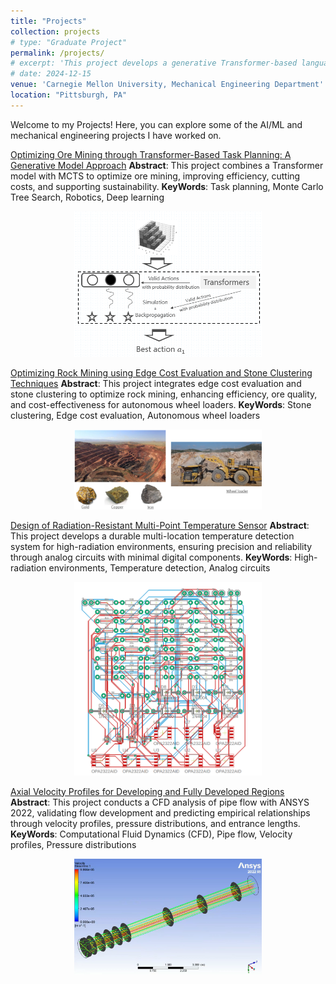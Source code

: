 ```yaml
---
title: "Projects"
collection: projects
# type: "Graduate Project"
permalink: /projects/
# excerpt: 'This project develops a generative Transformer-based language model integrated with Monte Carlo Tree Search (MCTS) to optimize ore mining task planning. By improving decision-making with spatial encoding and distance normalization, the approach enhances operational efficiency, reduces costs, and promotes sustainable mining practices.'
# date: 2024-12-15
venue: 'Carnegie Mellon University, Mechanical Engineering Department'
location: "Pittsburgh, PA"
---
```


Welcome to my Projects! Here, you can explore some of the AI/ML and mechanical engineering projects I have worked on.

[Optimizing Ore Mining through Transformer-Based Task Planning: A Generative Model Approach](/projects/transformer-task-planning)
**Abstract**: This project combines a Transformer model with MCTS to optimize ore mining, improving efficiency, cutting costs, and supporting sustainability.
**KeyWords**: Task planning, Monte Carlo Tree Search, Robotics, Deep learning
<div style="text-align: center;">
    <img src="images/MCTransformer_intro.png" alt="MCTransformers" width="300">
</div>

[Optimizing Rock Mining using Edge Cost Evaluation and Stone Clustering Techniques](/projects/rock-mining-edge-cost)
**Abstract**: This project integrates edge cost evaluation and stone clustering to optimize rock mining, enhancing efficiency, ore quality, and cost-effectiveness for autonomous wheel loaders.
**KeyWords**: Stone clustering, Edge cost evaluation, Autonomous wheel loaders
<div style="text-align: center;">
    <img src="images/CVE_intro.png" alt="Real Mining Site" width="300">
</div>

[Design of Radiation-Resistant Multi-Point Temperature Sensor](/projects/radiation-temperature-sensor-design)
**Abstract**: This project develops a durable multi-location temperature detection system for high-radiation environments, ensuring precision and reliability through analog circuits with minimal digital components.
**KeyWords**: High-radiation environments, Temperature detection, Analog circuits
<div style="text-align: center;">
    <img src="images/Circuit_design.png" alt="Temperature Sensor Circuit" width="300">
</div>

[Axial Velocity Profiles for Developing and Fully Developed Regions](/projects/axial-velocity-cfd)
**Abstract**: This project conducts a CFD analysis of pipe flow with ANSYS 2022, validating flow development and predicting empirical relationships through velocity profiles, pressure distributions, and entrance lengths.
**KeyWords**: Computational Fluid Dynamics (CFD), Pipe flow, Velocity profiles, Pressure distributions
<div style="text-align: center;">
    <img src="images/Pipe_and_Streamline.png" alt="Pipe and Streamline" width="300">
</div>